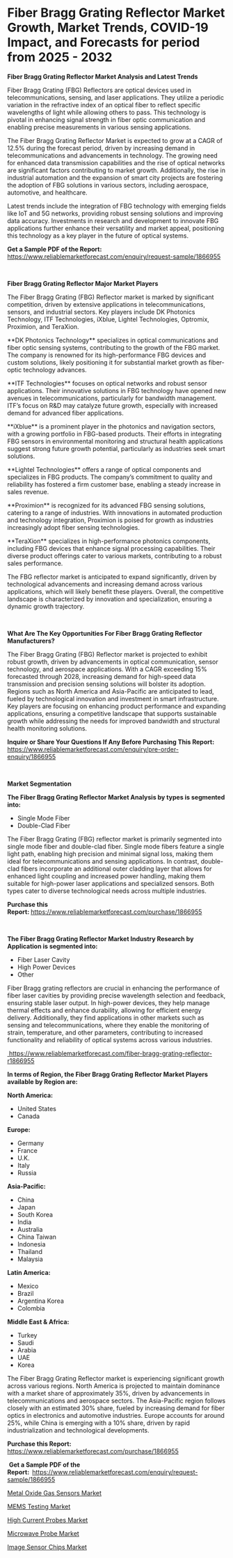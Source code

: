 <p><h1>Fiber Bragg Grating Reflector Market Growth, Market Trends, COVID-19 Impact, and Forecasts for period from 2025 - 2032</h1></p><p><strong>Fiber Bragg Grating Reflector Market Analysis and Latest Trends</strong></p>
<p><p>Fiber Bragg Grating (FBG) Reflectors are optical devices used in telecommunications, sensing, and laser applications. They utilize a periodic variation in the refractive index of an optical fiber to reflect specific wavelengths of light while allowing others to pass. This technology is pivotal in enhancing signal strength in fiber optic communication and enabling precise measurements in various sensing applications.</p><p>The Fiber Bragg Grating Reflector Market is expected to grow at a CAGR of 12.5% during the forecast period, driven by increasing demand in telecommunications and advancements in technology. The growing need for enhanced data transmission capabilities and the rise of optical networks are significant factors contributing to market growth. Additionally, the rise in industrial automation and the expansion of smart city projects are fostering the adoption of FBG solutions in various sectors, including aerospace, automotive, and healthcare. </p><p>Latest trends include the integration of FBG technology with emerging fields like IoT and 5G networks, providing robust sensing solutions and improving data accuracy. Investments in research and development to innovate FBG applications further enhance their versatility and market appeal, positioning this technology as a key player in the future of optical systems.</p></p>
<p><strong>Get a Sample PDF of the Report:&nbsp;</strong> <a href="https://www.reliablemarketforecast.com/enquiry/request-sample/1866955?utm_campaign=1140&utm_medium=2&utm_source=Github&utm_content=ia&utm_term=06042025&utm_id=fiber-bragg-grating-reflector">https://www.reliablemarketforecast.com/enquiry/request-sample/1866955</a></p>
<p>&nbsp;</p>
<p><strong>Fiber Bragg Grating Reflector Major Market Players</strong></p>
<p><p>The Fiber Bragg Grating (FBG) Reflector market is marked by significant competition, driven by extensive applications in telecommunications, sensors, and industrial sectors. Key players include DK Photonics Technology, ITF Technologies, iXblue, Lightel Technologies, Optromix, Proximion, and TeraXion. </p><p>**DK Photonics Technology** specializes in optical communications and fiber optic sensing systems, contributing to the growth of the FBG market. The company is renowned for its high-performance FBG devices and custom solutions, likely positioning it for substantial market growth as fiber-optic technology advances.</p><p>**ITF Technologies** focuses on optical networks and robust sensor applications. Their innovative solutions in FBG technology have opened new avenues in telecommunications, particularly for bandwidth management. ITF’s focus on R&D may catalyze future growth, especially with increased demand for advanced fiber applications.</p><p>**iXblue** is a prominent player in the photonics and navigation sectors, with a growing portfolio in FBG-based products. Their efforts in integrating FBG sensors in environmental monitoring and structural health applications suggest strong future growth potential, particularly as industries seek smart solutions.</p><p>**Lightel Technologies** offers a range of optical components and specializes in FBG products. The company’s commitment to quality and reliability has fostered a firm customer base, enabling a steady increase in sales revenue.</p><p>**Proximion** is recognized for its advanced FBG sensing solutions, catering to a range of industries. With innovations in automated production and technology integration, Proximion is poised for growth as industries increasingly adopt fiber sensing technologies.</p><p>**TeraXion** specializes in high-performance photonics components, including FBG devices that enhance signal processing capabilities. Their diverse product offerings cater to various markets, contributing to a robust sales performance.</p><p>The FBG reflector market is anticipated to expand significantly, driven by technological advancements and increasing demand across various applications, which will likely benefit these players. Overall, the competitive landscape is characterized by innovation and specialization, ensuring a dynamic growth trajectory.</p></p>
<p>&nbsp;</p>
<p><strong>What Are The Key Opportunities For Fiber Bragg Grating Reflector Manufacturers?</strong></p>
<p><p>The Fiber Bragg Grating (FBG) Reflector market is projected to exhibit robust growth, driven by advancements in optical communication, sensor technology, and aerospace applications. With a CAGR exceeding 15% forecasted through 2028, increasing demand for high-speed data transmission and precision sensing solutions will bolster its adoption. Regions such as North America and Asia-Pacific are anticipated to lead, fueled by technological innovation and investment in smart infrastructure. Key players are focusing on enhancing product performance and expanding applications, ensuring a competitive landscape that supports sustainable growth while addressing the needs for improved bandwidth and structural health monitoring solutions.</p></p>
<p><strong>Inquire or Share Your Questions If Any Before Purchasing This Report:</strong> <a href="https://www.reliablemarketforecast.com/enquiry/pre-order-enquiry/1866955?utm_campaign=1140&utm_medium=2&utm_source=Github&utm_content=ia&utm_term=06042025&utm_id=fiber-bragg-grating-reflector">https://www.reliablemarketforecast.com/enquiry/pre-order-enquiry/1866955</a></p>
<p>&nbsp;</p>
<p><strong>Market Segmentation</strong></p>
<p><strong>The Fiber Bragg Grating Reflector Market Analysis by types is segmented into:</strong></p>
<p><ul><li>Single Mode Fiber</li><li>Double-Clad Fiber</li></ul></p>
<p><p>The Fiber Bragg Grating (FBG) reflector market is primarily segmented into single mode fiber and double-clad fiber. Single mode fibers feature a single light path, enabling high precision and minimal signal loss, making them ideal for telecommunications and sensing applications. In contrast, double-clad fibers incorporate an additional outer cladding layer that allows for enhanced light coupling and increased power handling, making them suitable for high-power laser applications and specialized sensors. Both types cater to diverse technological needs across multiple industries.</p></p>
<p><strong>Purchase this Report:&nbsp;</strong><a href="https://www.reliablemarketforecast.com/purchase/1866955?utm_campaign=1140&utm_medium=2&utm_source=Github&utm_content=ia&utm_term=06042025&utm_id=fiber-bragg-grating-reflector">https://www.reliablemarketforecast.com/purchase/1866955</a></p>
<p>&nbsp;</p>
<p><strong>The Fiber Bragg Grating Reflector Market Industry Research by Application is segmented into:</strong></p>
<p><ul><li>Fiber Laser Cavity</li><li>High Power Devices</li><li>Other</li></ul></p>
<p><p>Fiber Bragg grating reflectors are crucial in enhancing the performance of fiber laser cavities by providing precise wavelength selection and feedback, ensuring stable laser output. In high-power devices, they help manage thermal effects and enhance durability, allowing for efficient energy delivery. Additionally, they find applications in other markets such as sensing and telecommunications, where they enable the monitoring of strain, temperature, and other parameters, contributing to increased functionality and reliability of optical systems across various industries.</p></p>
<p><a href="https://www.reliablemarketforecast.com/fiber-bragg-grating-reflector-r1866955?utm_campaign=1140&utm_medium=2&utm_source=Github&utm_content=ia&utm_term=06042025&utm_id=fiber-bragg-grating-reflector">&nbsp;https://www.reliablemarketforecast.com/fiber-bragg-grating-reflector-r1866955</a></p>
<p><strong>In terms of Region, the Fiber Bragg Grating Reflector Market Players available by Region are:</strong></p>
<p>
    <p> <strong> North America: </strong>
        <ul>
            <li>United States</li>
            <li>Canada</li>
        </ul>
        </p> 
    <p> <strong> Europe: </strong>
        <ul>
            <li>Germany</li>
            <li>France</li>
            <li>U.K.</li>
            <li>Italy</li>
            <li>Russia</li>
        </ul>
        </p> 
    <p> <strong> Asia-Pacific: </strong>
        <ul>
            <li>China</li>
            <li>Japan</li>
            <li>South Korea</li>
            <li>India</li>
            <li>Australia</li>
            <li>China Taiwan</li>
            <li>Indonesia</li>
            <li>Thailand</li>
            <li>Malaysia</li>
        </ul>
        </p> 
    <p> <strong> Latin America: </strong>
        <ul>
            <li>Mexico</li>
            <li>Brazil</li>
            <li>Argentina Korea</li>
            <li>Colombia</li>
        </ul>
        </p> 
    <p> <strong> Middle East & Africa: </strong>
        <ul>
            <li>Turkey</li>
            <li>Saudi</li>
            <li>Arabia</li>
            <li>UAE</li>
            <li>Korea</li>
        </ul>
    </p>
    </p>
<p><p>The Fiber Bragg Grating Reflector market is experiencing significant growth across various regions. North America is projected to maintain dominance with a market share of approximately 35%, driven by advancements in telecommunications and aerospace sectors. The Asia-Pacific region follows closely with an estimated 30% share, fueled by increasing demand for fiber optics in electronics and automotive industries. Europe accounts for around 25%, while China is emerging with a 10% share, driven by rapid industrialization and technological developments.</p></p>
<p><strong>Purchase this Report: </strong><a href="https://www.reliablemarketforecast.com/purchase/1866955?utm_campaign=1140&utm_medium=2&utm_source=Github&utm_content=ia&utm_term=06042025&utm_id=fiber-bragg-grating-reflector">https://www.reliablemarketforecast.com/purchase/1866955</a></p>
<p>&nbsp;<strong>Get a Sample PDF of the Report:&nbsp;&nbsp;</strong><a href="https://www.reliablemarketforecast.com/enquiry/request-sample/1866955?utm_campaign=1140&utm_medium=2&utm_source=Github&utm_content=ia&utm_term=06042025&utm_id=fiber-bragg-grating-reflector">https://www.reliablemarketforecast.com/enquiry/request-sample/1866955</a></p>
<p><strong></strong></p>
<p><p><a href="https://github.com/motosyuliq/Market-Research-Report-List-1/blob/main/metal-oxide-gas-sensors-market.md?utm_campaign=1140&utm_medium=2&utm_source=Github&utm_content=ia&utm_term=06042025&utm_id=fiber-bragg-grating-reflector">Metal Oxide Gas Sensors Market</a></p><p><a href="https://github.com/ryantindyaiz/Market-Research-Report-List-1/blob/main/mems-testing-market.md?utm_campaign=1140&utm_medium=2&utm_source=Github&utm_content=ia&utm_term=06042025&utm_id=fiber-bragg-grating-reflector">MEMS Testing Market</a></p><p><a href="https://github.com/thapabylers2/Market-Research-Report-List-1/blob/main/high-current-probes-market.md?utm_campaign=1140&utm_medium=2&utm_source=Github&utm_content=ia&utm_term=06042025&utm_id=fiber-bragg-grating-reflector">High Current Probes Market</a></p><p><a href="https://github.com/muskoaizahfi/Market-Research-Report-List-1/blob/main/microwave-probe-market.md?utm_campaign=1140&utm_medium=2&utm_source=Github&utm_content=ia&utm_term=06042025&utm_id=fiber-bragg-grating-reflector">Microwave Probe Market</a></p><p><a href="https://github.com/lotoahshaiek/Market-Research-Report-List-1/blob/main/image-sensor-chips-market.md?utm_campaign=1140&utm_medium=2&utm_source=Github&utm_content=ia&utm_term=06042025&utm_id=fiber-bragg-grating-reflector">Image Sensor Chips Market</a></p></p>